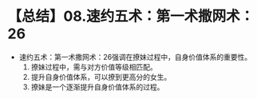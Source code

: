 # 【总结】08.速约五术：第一术撒网术：26

-   速约五术：第一术撒网术：26强调在撩妹过程中，自身价值体系的重要性。
    1.  撩妹过程中，需与对方价值等级相匹配。
    2.  提升自身价值体系，可以撩到更高分的女生。
    3.  撩妹是一个逐渐提升自身价值体系的过程。